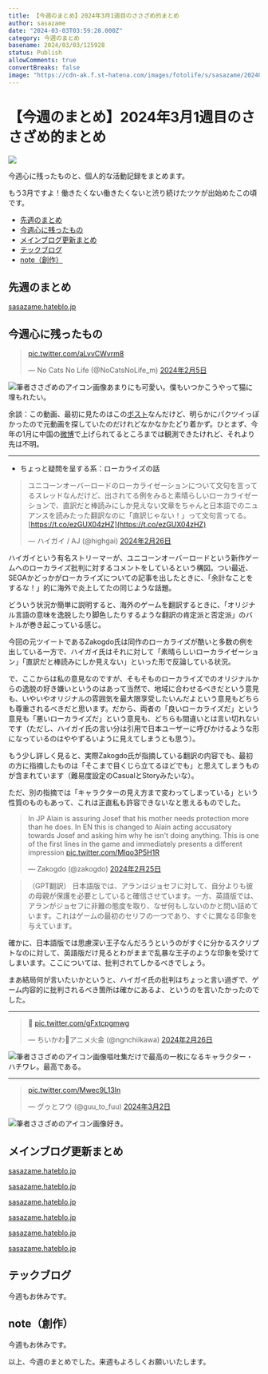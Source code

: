 ```yaml
---
title: 【今週のまとめ】2024年3月1週目のささざめ的まとめ
author: sasazame
date: "2024-03-03T03:59:28.000Z"
category: 今週のまとめ
basename: 2024/03/03/125928
status: Publish
allowComments: true
convertBreaks: false
image: "https://cdn-ak.f.st-hatena.com/images/fotolife/s/sasazame/20240303/20240303100757.png"
---
```

# 【今週のまとめ】2024年3月1週目のささざめ的まとめ

![](https://cdn-ak.f.st-hatena.com/images/fotolife/s/sasazame/20240303/20240303100757.png)

今週心に残ったものと、個人的な活動記録をまとめます。

<!-- Extended Body -->

もう3月ですよ！働きたくない働きたくないと渋り続けたツケが出始めたこの頃です。

-   [先週のまとめ](#先週のまとめ)
-   [今週心に残ったもの](#今週心に残ったもの)
-   [メインブログ更新まとめ](#メインブログ更新まとめ)
-   [テックブログ](#テックブログ)
-   [note（創作）](#note創作)

## 先週のまとめ

[sasazame.hateblo.jp](https://sasazame.hateblo.jp/entry/2024/02/25/102204)

## 今週心に残ったもの

> [pic.twitter.com/aLvvCWvrm8](https://t.co/aLvvCWvrm8)
> 
> — No Cats No Life (@NoCatsNoLife\_m) [2024年2月5日](https://twitter.com/NoCatsNoLife_m/status/1754615953957273684?ref_src=twsrc%5Etfw)

![筆者ささざめのアイコン画像](https://cdn-ak.f.st-hatena.com/images/fotolife/s/sasazame/20231115/20231115202746.png)あまりにも可愛い。僕もいつかこうやって猫に埋もれたい。

余談：この動画、最初に見たのはこの[ポスト](https://x.com/pilorin3/status/1762070183475356001?s=20)なんだけど、明らかにパクツイっぽかったので元動画を探していたのだけれどなかなかたどり着かず。ひとまず、今年の1月に中国の[微博](https://weibo.com/2431578944/4996170535666147)で上げられてるところまでは観測できたけれど、それより先は不明。

* * *

-   ちょっと疑問を呈する系：ローカライズの話

> ユニコーンオーバーロードのローカライゼーションについて文句を言ってるスレッドなんだけど、出されてる例をみると素晴らしいローカライゼーションで、直訳だと棒読みにしか見えない文章をちゃんと日本語でのニュアンスを読みたった翻訳なのに「直訳じゃない！」って文句言ってる。 [https://t.co/ezGUX04zHZ](https://t.co/ezGUX04zHZ)
> 
> — ハイガイ / AJ (@highgai) [2024年2月26日](https://twitter.com/highgai/status/1761998635896861076?ref_src=twsrc%5Etfw)

ハイガイという有名ストリーマーが、ユニコーンオーバーロードという新作ゲームへのローカライズ批判に対するコメントをしているという構図。つい最近、SEGAかどっかがローカライズについての記事を出したときに、「余計なことをするな！」的に海外で炎上してたの同じような話題。

どういう状況か簡単に説明すると、海外のゲームを翻訳するときに、「オリジナル言語の意味を逸脱したり脚色したりするような翻訳の肯定派と否定派」のバトルが巻き起こっている感じ。

今回の元ツイートであるZakogdo氏は同作のローカライズが酷いと多数の例を出している一方で、ハイガイ氏はそれに対して「素晴らしいローカライゼーション」「直訳だと棒読みにしか見えない」といった形で反論している状況。

で、ここからは私の意見なのですが、そもそものローカライズでのオリジナルからの逸脱の好き嫌いというのはあって当然で、地域に合わせるべきだという意見も、いやいやオリジナルの雰囲気を最大限享受したいんだよという意見もどちらも尊重されるべきだと思います。だから、両者の「良いローカライズだ」という意見も「悪いローカライズだ」という意見も、どちらも間違いとは言い切れないです（ただし、ハイガイ氏の言い分は引用で日本ユーザーに呼びかけるような形になっているのはややずるいように見えてしまうとも思う）。

もう少し詳しく見ると、実際Zakogdo氏が指摘している翻訳の内容でも、最初の方に指摘したものは「そこまで目くじら立てるほどでも」と思えてしまうものが含まれています（難易度設定のCasualとStoryみたいな）。

ただ、別の指摘では「キャラクターの見え方まで変わってしまっている」という性質のものもあって、これは正直私も許容できないなと思えるものでした。

> In JP Alain is assuring Josef that his mother needs protection more than he does. In EN this is changed to Alain acting accusatory towards Josef and asking him why he isn't doing anything. This is one of the first lines in the game and immediately presents a different impression [pic.twitter.com/Mlqo3P5H1R](https://t.co/Mlqo3P5H1R)
> 
> — Zakogdo (@zakogdo) [2024年2月25日](https://twitter.com/zakogdo/status/1761627253644169304?ref_src=twsrc%5Etfw)

> （GPT翻訳） 日本語版では、アランはジョセフに対して、自分よりも彼の母親が保護を必要としていると確信させています。一方、英語版では、アランがジョセフに非難の態度を取り、なぜ何もしないのかと問い詰めています。これはゲームの最初のセリフの一つであり、すぐに異なる印象を与えています。

確かに、日本語版では思慮深い王子なんだろうというのがすぐに分かるスクリプトなのに対して、英語版だけ見るとわがままで乱暴な王子のような印象を受けてしまいます。ここについては、批判されてしかるべきでしょう。

まあ結局何が言いたいかというと、ハイガイ氏の批判はちょっと言い過ぎで、ゲーム内容的に批判されるべき箇所は確かにあるよ、というのを言いたかったのでした。

* * *

> 🧶 [pic.twitter.com/gFxtcpgmwg](https://t.co/gFxtcpgmwg)
> 
> — ちいかわ💫アニメ火金 (@ngnchiikawa) [2024年2月26日](https://twitter.com/ngnchiikawa/status/1762144454956421422?ref_src=twsrc%5Etfw)

![筆者ささざめのアイコン画像](https://cdn-ak.f.st-hatena.com/images/fotolife/s/sasazame/20231115/20231115202746.png)嘔吐集だけで最高の一枚になるキャラクター・ハチワレ。最高である。

* * *

> [pic.twitter.com/Mwec9L13In](https://t.co/Mwec9L13In)
> 
> — グゥとフウ (@guu\_to\_fuu) [2024年3月2日](https://twitter.com/guu_to_fuu/status/1763851749020877148?ref_src=twsrc%5Etfw)

![筆者ささざめのアイコン画像](https://cdn-ak.f.st-hatena.com/images/fotolife/s/sasazame/20231115/20231115202746.png)好き。

## メインブログ更新まとめ

[sasazame.hateblo.jp](https://sasazame.hateblo.jp/entry/2024/02/26/120000)

[sasazame.hateblo.jp](https://sasazame.hateblo.jp/entry/2024/02/27/yukitosumi_marita)

[sasazame.hateblo.jp](https://sasazame.hateblo.jp/entry/2024/02/28/214443)

[sasazame.hateblo.jp](https://sasazame.hateblo.jp/entry/2024/02/29/222557)

[sasazame.hateblo.jp](https://sasazame.hateblo.jp/entry/2024/03/01/235230)

[sasazame.hateblo.jp](https://sasazame.hateblo.jp/entry/2024/03/02/213952)

## テックブログ

今週もお休みです。

## note（創作）

今週もお休みです。

  

以上、今週のまとめでした。来週もよろしくお願いいたします。